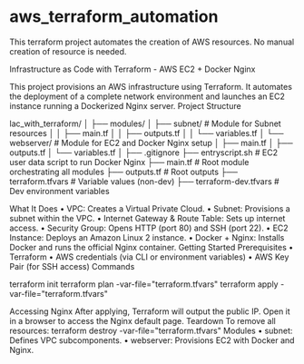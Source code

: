 # aws_terraform_automation
This terraform project automates the creation of AWS resources. No manual creation of resource is needed.

Infrastructure as Code with Terraform - AWS EC2 + Docker Nginx

This project provisions an AWS infrastructure using Terraform. It automates the deployment of a complete network environment and launches an EC2 instance running a Dockerized Nginx server.
Project Structure

lac_with_terraform/
│
├── modules/
│   ├── subnet/                     # Module for Subnet resources
│   │   ├── main.tf
│   │   ├── outputs.tf
│   │   └── variables.tf
│   └── webserver/                  # Module for EC2 and Docker Nginx setup
│       ├── main.tf
│       ├── outputs.tf
│       └── variables.tf
│
├── .gitignore
├── entryscript.sh                 # EC2 user data script to run Docker Nginx
├── main.tf                        # Root module orchestrating all modules
├── outputs.tf                     # Root outputs
├── terraform.tfvars               # Variable values (non-dev)
├── terraform-dev.tfvars           # Dev environment variables

What It Does
•	VPC: Creates a Virtual Private Cloud.
•	Subnet: Provisions a subnet within the VPC.
•	Internet Gateway & Route Table: Sets up internet access.
•	Security Group: Opens HTTP (port 80) and SSH (port 22).
•	EC2 Instance: Deploys an Amazon Linux 2 instance.
•	Docker + Nginx: Installs Docker and runs the official Nginx container.
Getting Started
Prerequisites
• Terraform
• AWS credentials (via CLI or environment variables)
• AWS Key Pair (for SSH access)
Commands

terraform init
terraform plan -var-file="terraform.tfvars"
terraform apply -var-file="terraform.tfvars"

Accessing Nginx
After applying, Terraform will output the public IP. Open it in a browser to access the Nginx default page.
Teardown
To remove all resources:
terraform destroy -var-file="terraform.tfvars"
Modules
• subnet: Defines VPC subcomponents.
• webserver: Provisions EC2 with Docker and Nginx.
